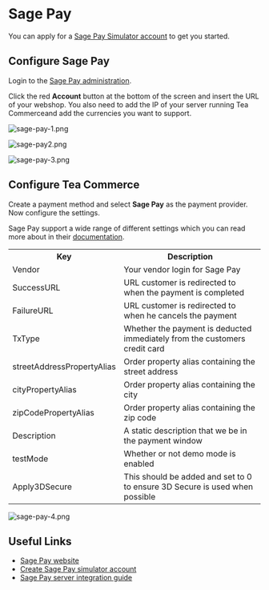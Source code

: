 # Sage Pay

You can apply for a [Sage Pay Simulator account](https://applications.sagepay.com/apply/RequestSimAccount.aspx) to get you started.

## Configure Sage Pay

Login to the [Sage Pay administration](https://test.sagepay.com/Simulator/).

Click the red **Account** button at the bottom of the screen and insert the URL of your webshop. You also need to add the IP of your server running Tea Commerceand add the currencies you want to support.

![sage-pay-1.png](/img/2584fb1-sage-pay-1.png)

![sage-pay2.png](/img/352ad29-sage-pay2.png)

![sage-pay-3.png](/img/b9b160a-sage-pay-3.png)

## Configure Tea Commerce

Create a payment method and select **Sage Pay** as the payment provider. Now configure the settings.

Sage Pay support a wide range of different settings which you can read more about in their [documentation](http://www.sagepay.co.uk/support/find-an-integration-document/server-integration-documents).

<table>
	<tr>
		<th>Key</th>
		<th>Description</th>
	</tr>
	<tr>
		<td>Vendor</td>
		<td>Your vendor login for Sage Pay</td>
	</tr>
	<tr>
		<td>SuccessURL</td>
		<td>URL customer is redirected to when the payment is completed</td>
	</tr>
	<tr>
		<td>FailureURL</td>
		<td>URL customer is redirected to when he cancels the payment</td>
	</tr>
	<tr>
		<td>TxType</td>
		<td>Whether the payment is deducted immediately from the customers credit card</td>
	</tr>
	<tr>
		<td>streetAddressPropertyAlias</td>
		<td>Order property alias containing the street address</td>
	</tr>
	<tr>
		<td>cityPropertyAlias</td>
		<td>Order property alias containing the city</td>
	</tr>
	<tr>
		<td>zipCodePropertyAlias</td>
		<td>Order property alias containing the zip code</td>
	</tr>
	<tr>
		<td>Description</td>
		<td>A static description that we be in the payment window</td>
	</tr>
	<tr>
		<td>testMode</td>
		<td>Whether or not demo mode is enabled</td>
	</tr>
	<tr>
		<td>Apply3DSecure</td>
		<td>This should be added and set to 0 to ensure 3D Secure is used when possible</td>
	</tr>
</table>

![sage-pay-4.png](/img/ba2a375-sage-pay-4.png)

## Useful Links

  * [Sage Pay website](http://www.sagepay.com/)
  * [Create Sage Pay simulator account](https://applications.sagepay.com/apply/RequestSimAccount.aspx)
  * [Sage Pay server integration guide](http://www.sagepay.co.uk/support/find-an-integration-document/server-integration-documents)

